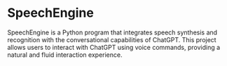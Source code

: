 # SpeechEngine
SpeechEngine  is a Python program that integrates speech synthesis and recognition with the conversational capabilities of ChatGPT. This project allows users to interact with ChatGPT using voice commands, providing a natural and fluid interaction experience.
